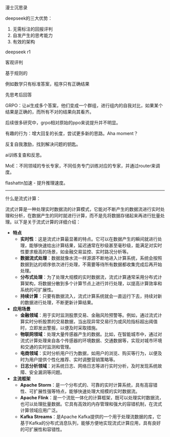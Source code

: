 漫士沉思录

deepseek的三大优势：

1. 无需标注的回报评判
2. 自发产生的思考能力
3. 有效的架构

deepseek r1

客观评判

基于规则的

例如数学只有标准答案，程序只有正确结果

先思考后回答

GRPO：让ai生成多个答案，他们变成一个群组，进行组内的自我对比，如果某个结果是正确的，而所有不对的结果向其看齐。

后续很多研究中，grpo相对原始的ppo来说提升并不明显。

有趣的行为：增大回复的长度，尝试更多新的思路。Aha moment？

反复自我激励，找到解决问题的钥匙。

ai训练复查和反思。

MoE：不同领域的专长专家，不同任务专门训练对应的专家，并通过router来调度。

flashattn加速 - 提升推理速度。

----

什么是流式计算：

流式计算是一种处理实时数据流的计算模式，它能对不断产生的数据流进行实时处理和分析，在数据产生的同时就进行计算，而不是先将数据存储起来再进行批量处理。以下是关于流式计算的详细介绍：

- **特点**
  - **实时性**：这是流式计算最显著的特点。它可以在数据产生的瞬间就进行处理，能够快速给出计算结果，延迟通常在秒级甚至毫秒级，能满足对实时性要求极高的场景，如金融交易监控、实时路况分析等。
  - **数据流式处理**：数据就像水流一样源源不断地进入计算系统，系统会按照数据到达的顺序依次进行处理，不需要等待所有数据都收集完成后再开始处理。
  - **分布式处理**：为了处理大规模的实时数据流，流式计算通常采用分布式计算架构，将数据分散到多个计算节点上进行并行处理，以提高计算效率和系统的可扩展性。
  - **持续计算**：只要有数据流入，流式计算系统就会一直运行下去，持续对新的数据进行处理，不断更新计算结果。
- **应用场景**
  - **金融领域**：用于实时监测股票交易、金融风险预警等。例如，通过流式计算实时分析股票的交易数据，当出现异常交易行为或风险指标超出阈值时，立即发出警报，以便及时采取措施。
  - **物联网领域**：处理大量传感器产生的数据。比如，在智能城市中，通过对流式计算处理来自各个传感器的环境数据、交通数据等，实现对城市环境和交通的实时监测和管理。
  - **电商领域**：实时分析用户行为数据，如用户的浏览、购买等行为，以便及时为用户提供个性化推荐、实时调整营销策略等。
  - **日志分析领域**：对系统日志、网络日志等进行实时分析，及时发现系统故障、安全漏洞等问题。
- **主流框架**
  - **Apache Storm**：是一个分布式的、可靠的实时计算系统，具有高容错性、可扩展性强等特点，能够快速处理大规模的实时数据流。
  - **Apache Flink**：是一个流批一体化的计算框架，既可以处理实时数据流，也可以处理批量数据。它具有高效的内存管理和强大的容错机制，在流式计算领域应用广泛。
  - **Kafka Streams**：是Apache Kafka提供的一个用于处理流数据的库，它基于Kafka的分布式消息队列，能够方便地实现流式计算应用，具有良好的可扩展性和容错性。

